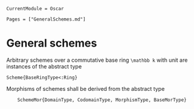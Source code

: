 ```@meta
CurrentModule = Oscar
```

```@contents
Pages = ["GeneralSchemes.md"]
```

# General schemes

Arbitrary schemes over a commutative base ring ``\mathbb k`` with unit 
are instances of the abstract type
```@docs
Scheme{BaseRingType<:Ring}
```
Morphisms of schemes shall be derived from the abstract type
```@docs
    SchemeMor{DomainType, CodomainType, MorphismType, BaseMorType}
```
